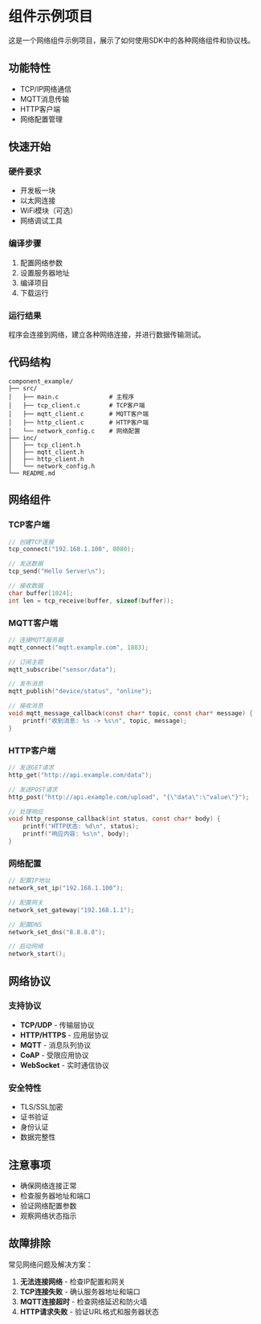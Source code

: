 # 组件示例项目

这是一个网络组件示例项目，展示了如何使用SDK中的各种网络组件和协议栈。

## 功能特性

- TCP/IP网络通信
- MQTT消息传输
- HTTP客户端
- 网络配置管理

## 快速开始

### 硬件要求

- 开发板一块
- 以太网连接
- WiFi模块（可选）
- 网络调试工具

### 编译步骤

1. 配置网络参数
2. 设置服务器地址
3. 编译项目
4. 下载运行

### 运行结果

程序会连接到网络，建立各种网络连接，并进行数据传输测试。

## 代码结构

```
component_example/
├── src/
│   ├── main.c              # 主程序
│   ├── tcp_client.c        # TCP客户端
│   ├── mqtt_client.c       # MQTT客户端
│   ├── http_client.c       # HTTP客户端
│   └── network_config.c    # 网络配置
├── inc/
│   ├── tcp_client.h
│   ├── mqtt_client.h
│   ├── http_client.h
│   └── network_config.h
└── README.md
```

## 网络组件

### TCP客户端

```c
// 创建TCP连接
tcp_connect("192.168.1.100", 8080);

// 发送数据
tcp_send("Hello Server\n");

// 接收数据
char buffer[1024];
int len = tcp_receive(buffer, sizeof(buffer));
```

### MQTT客户端

```c
// 连接MQTT服务器
mqtt_connect("mqtt.example.com", 1883);

// 订阅主题
mqtt_subscribe("sensor/data");

// 发布消息
mqtt_publish("device/status", "online");

// 接收消息
void mqtt_message_callback(const char* topic, const char* message) {
    printf("收到消息: %s -> %s\n", topic, message);
}
```

### HTTP客户端

```c
// 发送GET请求
http_get("http://api.example.com/data");

// 发送POST请求
http_post("http://api.example.com/upload", "{\"data\":\"value\"}");

// 处理响应
void http_response_callback(int status, const char* body) {
    printf("HTTP状态: %d\n", status);
    printf("响应内容: %s\n", body);
}
```

### 网络配置

```c
// 配置IP地址
network_set_ip("192.168.1.100");

// 配置网关
network_set_gateway("192.168.1.1");

// 配置DNS
network_set_dns("8.8.8.8");

// 启动网络
network_start();
```

## 网络协议

### 支持协议

- **TCP/UDP** - 传输层协议
- **HTTP/HTTPS** - 应用层协议
- **MQTT** - 消息队列协议
- **CoAP** - 受限应用协议
- **WebSocket** - 实时通信协议

### 安全特性

- TLS/SSL加密
- 证书验证
- 身份认证
- 数据完整性

## 注意事项

- 确保网络连接正常
- 检查服务器地址和端口
- 验证网络配置参数
- 观察网络状态指示

## 故障排除

常见网络问题及解决方案：

1. **无法连接网络** - 检查IP配置和网关
2. **TCP连接失败** - 确认服务器地址和端口
3. **MQTT连接超时** - 检查网络延迟和防火墙
4. **HTTP请求失败** - 验证URL格式和服务器状态 